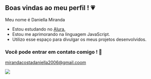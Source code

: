 ## Boas vindas ao meu perfil ! 💗

Meu nome é Daniella Miranda

- Estou estudando no [Alura.](https://www.alura.com.br)
- Estou me aprimorando na linguagem JavaScript.
- Utilizo esse espaço para divulgar os meus projetos desenvolvidos.

### Você pode entrar em contato comigo ! 📱

mirandacostadaniella2006@gmail.coom


![](https://media1.tenor.com/m/UmHhRq4dcqIAAAAC/showing-off-connie-the-hormone-monstress.gif)

